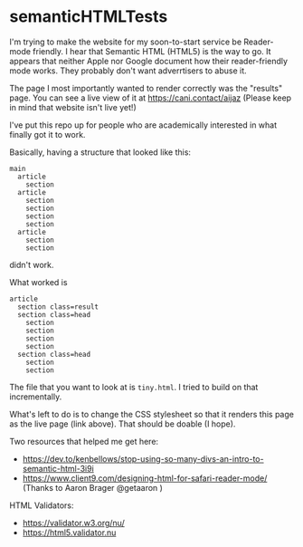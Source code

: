 # semanticHTMLTests

I'm trying to make the website for my soon-to-start service be Reader-mode friendly. I hear that Semantic HTML (HTML5) is the way to go. It appears that neither Apple
nor Google document how their reader-friendly mode works. They probably don't want adverrtisers to abuse it. 

The page I most importantly wanted to render correctly was the "results" page. You can see a live view of it at https://cani.contact/aijaz (Please keep in mind that
website isn't live yet!)

I've put this repo up for people who are academically interested in what finally got it to work. 

Basically, having a structure that looked like this:

```
main
  article
    section
  article
    section
    section
    section
    section
  article
    section
    section
```

didn't work. 

What worked is 
```
article
  section class=result
  section class=head
    section
    section
    section
    section
  section class=head
    section
    section
```

The file that you want to look at is `tiny.html`.  I tried to build on that incrementally. 

What's left to do is to change the CSS stylesheet so that it renders this page as the live page (link above). That should be doable (I hope).



Two resources that helped me get here: 

- https://dev.to/kenbellows/stop-using-so-many-divs-an-intro-to-semantic-html-3i9i
- https://www.client9.com/designing-html-for-safari-reader-mode/ (Thanks to Aaron Brager @getaaron )

HTML Validators: 

- https://validator.w3.org/nu/
- https://html5.validator.nu



